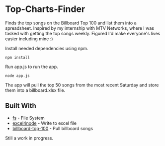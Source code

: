 # Top-Charts-Finder
Finds the top songs on the Billboard Top 100 and list them into a spreadsheet. Inspired by my internship with MTV Networks, where I was tasked with getting the top songs weekly. Figured I'd make everyone's lives easier including mine :)

Install needed dependencies using npm.

```
npm install
```

Run app.js to run the app.


```
node app.js
```

The app will pull the top 50 songs from the most recent Saturday and store them into a billboard.xlsx file.

## Built With

* [fs](https://nodejs.org/api/fs.html) - File System
* [excel4node](https://www.npmjs.com/package/excel4node) - Write to excel file
* [billboard-top-100](https://www.npmjs.com/package/billboard-top-100) - Pull billboard songs

Still a work in progress.